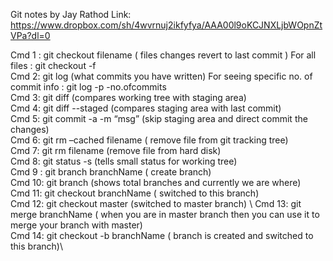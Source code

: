Git notes by Jay Rathod
Link: https://www.dropbox.com/sh/4wvrnuj2ikfyfya/AAA00l9oKCJNXLjbWOpnZtVPa?dl=0


Cmd 1 : git checkout filename ( files changes revert to last commit ) For all files : git checkout -f \
Cmd 2: git log (what commits you have written) For seeing specific no. of commit info : git log -p -no.ofcommits \
Cmd 3: git diff (compares working tree with staging area) \
Cmd 4: git diff --staged (compares staging area with last commit) \
Cmd 5: git commit -a -m “msg” (skip staging area and direct commit the changes) \
Cmd 6: git rm –cached filename ( remove file from git tracking tree) \
Cmd 7: git rm filename (remove file from hard disk) \
Cmd 8: git status -s (tells small status for working tree) \
Cmd 9 : git branch branchName ( create branch) \
Cmd 10: git branch (shows total branches and currently we are where) \
Cmd 11: git checkout branchName ( switched to this branch) \
Cmd 12: git checkout master (switched to master branch) \ 
Cmd 13: git merge branchName ( when you are in master branch then you can use it to merge your branch with master) \
Cmd 14: git checkout -b branchName ( branch is created and switched to this branch)\
